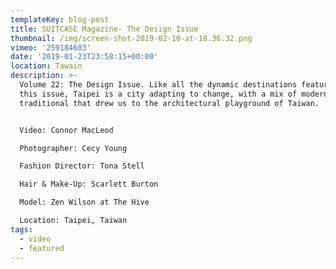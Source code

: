 ```yaml
---
templateKey: blog-post
title: SUITCASE Magazine- The Design Issue
thumbnail: /img/screen-shot-2019-02-10-at-18.36.32.png
vimeo: '259184603'
date: '2019-01-23T23:58:15+00:00'
location: Tawain
description: >-
  Volume 22: The Design Issue. Like all the dynamic destinations featured in
  this issue, Taipei is a city adapting to change, with a mix of modern and
  traditional that drew us to the architectural playground of Taiwan.


  Video: Connor MacLeod

  Photographer: Cecy Young 

  Fashion Director: Tona Stell 

  Hair & Make-Up: Scarlett Burton 

  Model: Zen Wilson at The Hive 

  Location: Taipei, Taiwan
tags:
  - video
  - featured
---
```


